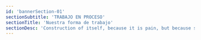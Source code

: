 ```yaml
---
id: 'bannerSection-01'
sectionSubtitle: 'TRABAJO EN PROCESO'
sectionTitle: 'Nuestra forma de trabajo'
sectionDesc: 'Construction of itself, because it is pain, but because some proper style design occur in toil and pain pleasure we have expert team'
---
```

